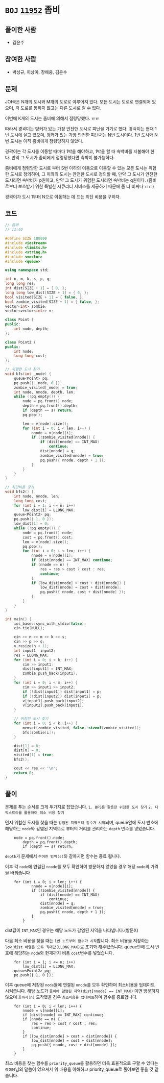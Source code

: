 # `BOJ` [`11952`](https://www.acmicpc.net/problem/11952) 좀비

## 풀이한 사람

* 김윤수



## 참여한 사람

* 박성규, 이상아, 장해웅, 김윤수



## 문제

JOI국은 N개의 도시와 M개의 도로로 이루어져 있다. 모든 도시는 도로로 연결되어 있으며, 각 도로를 통하지 않고는 다른 도시로 갈 수 없다.

이번에 K개의 도시는 좀비에 의해서 점령당했다. ㅠㅠ

따라서 경곽이는 벙커가 있는 가장 안전한 도시로 피난을 가기로 했다. 경곽이는 현재 1번 도시에 살고 있으며, 벙커가 있는 가장 안전한 피난처는 N번 도시이다. 1번 도시와 N번 도시는 아직 좀비에게 점령당하지 않았다.

경곽이는 각 도시를 이동할 때마다 1박을 해야하고, 1박을 할 때 숙박비를 지불해야 한다. 만약 그 도시가 좀비에게 점령당했다면 숙박이 불가능하다.

좀비에게 점령당한 도시로 부터 S번 이하의 이동으로 이동할 수 있는 모든 도시는 위험한 도시로 정의하며, 그 이외의 도시는 안전한 도시로 정의할 때, 만약 그 도시가 안전한 도시라면 숙박비가 p원이고, 만약 그 도시가 위험한 도시라면 숙박비는 q원이다. (좀비로부터 보호받기 위한 특별한 시큐리티 서비스를 제공하기 때문에 좀 더 비싸다 ㅠㅠ)

경곽이가 도시 1부터 N으로 이동하는 데 드는 최단 비용을 구하자.



## 코드

```c++
// 좀비
// 11:40

#define SIZE 100000
#include <iostream>
#include <limits.h>
#include <string.h>
#include <vector>
#include <queue>

using namespace std;

int n, m, k, s, p, q;
long long res;
int dist[SIZE + 1] = { 0, };
long long low_dist[SIZE + 1] = { 0, };
bool visited[SIZE + 1] = { false, };
bool zombie_visited[SIZE + 1] = { false, };
vector<int> zombie;
vector<vector<int>> v;

class Point {
public:
	int node, depth;
};

class Point2 {
public:
	int node;
	long long cost;
};

// 위험한 도시 찾기
void bfs(int _node) {
	queue<Point> pq;
	pq.push({ _node, 0 });
	zombie_visited[_node] = true;
	int node, nnode, depth, len;
	while (!pq.empty()) {
		node = pq.front().node;
		depth = pq.front().depth;
		if (depth == s) return;
		pq.pop();

		len = v[node].size();
		for (int i = 0; i < len; i++) {
			nnode = v[node][i];
			if (!zombie_visited[nnode]) {
				if (dist[nnode] == INT_MAX)
					continue;
				dist[nnode] = q;
				zombie_visited[nnode] = true;
				pq.push({ nnode, depth + 1 });
			}
		}
	}
}

// 최단비용 찾기
void bfs2() {
	int node, nnode, len;
	long long cost;
	for (int i = 1; i <= n; i++)
		low_dist[i] = LLONG_MAX;
	queue<Point2> pq;
	pq.push({ 1, 0 });
	low_dist[1] = 0;
	while (!pq.empty()) {
		node = pq.front().node;
		cost = pq.front().cost;
		len = v[node].size();
		pq.pop();
		for (int i = 0; i < len; i++) {
			nnode = v[node][i];
			if (dist[nnode] == INT_MAX) continue;
			if (nnode == n) {
				res = res > cost ? cost : res;
				continue;
			}
			if (low_dist[nnode] > cost + dist[nnode]) {
				low_dist[nnode] = cost + dist[nnode];
				pq.push({ nnode, cost + dist[nnode] });
			}
		}
	}
}

int main() {
	ios_base::sync_with_stdio(false);
	cin.tie(NULL);

	cin >> n >> m >> k >> s;
	cin >> p >> q;
	v.resize(n + 1);
	int input1, input2;
	res = LLONG_MAX;
	for (int i = 0; i < k; i++) {
		cin >> input1;
		dist[input1] = INT_MAX;
		zombie.push_back(input1);
	}
	for (int i = 0; i < m; i++) {
		cin >> input1 >> input2;
		if (!dist[input1]) dist[input1] = p;
		if (!dist[input2]) dist[input2] = p;
		v[input1].push_back(input2);
		v[input2].push_back(input1);
	}

	// 위험한 도시 찾기
	for (int i = 0; i < k; i++) {
		memset(zombie_visited, false, sizeof(zombie_visited));
		bfs(zombie[i]);
	}

	dist[1] = 0;
	dist[n] = 0;
	visited[1] = true;
	bfs2();

	cout << res << '\n';
	return 0;
}
```



## 풀이

문제를 푸는 순서를 크게 두가지로 잡았습니다.
`1. BFS를 활용한 위험한 도시 찾기`
`2. 다익스트라를 활용하여 최소 비용 찾기` 

먼저 위험한 도시를 찾을 때는 `감염된 지역부터 함수가 시작`되며,
queue안에 도시 번호에 해당하는 `node`와 감염된 지역으로 부터의 거리를 관리하는 `depth` 변수를 넣었습니다.
```
    node = pq.front().node;
		depth = pq.front().depth;
		if (depth == s) return;
```
`depth`가 문제에서 `주어진 범위(s)`와 같아지면 함수는 종료 됩니다.

이후 각 `node`에 연결된 `nnode`를 모두 확인하여 방문하지 않았을 경우
해당 `node`의 가격을 바꿔줍니다.
```
    for (int i = 0; i < len; i++) {
			nnode = v[node][i];
			if (!zombie_visited[nnode]) {
				if (dist[nnode] == INT_MAX)
					continue;
				dist[nnode] = q;
				zombie_visited[nnode] = true;
				pq.push({ nnode, depth + 1 });
			}
		}
```
dist값이 `INT_MAX`인 경우는 해당 노드가 감염된 지역을 나타냅니다.(방문X)


다음 최소 비용을 찾을 때는 `1번 노드부터 함수가 시작`합니다.
최소 비용을 저장하는 `low_dist 배열은 모두 최대값(LLONG_MAX)`로 초기화 해주었습니다.
queue안에 도시 번호에 해당하는 `node`와 현재까지 비용 `cost`변수를 넣었습니다.
```
    for (int i = 1; i <= n; i++)
		low_dist[i] = LLONG_MAX;
	queue<Point2> pq;
  	pq.push({ 1, 0 });
```

이후 queue에 저장된 `node`들에 연결된 `nnode`를 모두 확인하며 최소비용을 업데이트 시켜줍니다.
해당 노드가 `좀비에 감염된 지역(dist[nnode] == INT_MAX)` 이면 방문하지 않으며 `끝까지(n)` 도착했을 경우 `최소비용을 업데이트`하며 함수를 종료합니다.

```
    for (int i = 0; i < len; i++) {
		nnode = v[node][i];
		if (dist[nnode] == INT_MAX) continue;
		if (nnode == n) {
			res = res > cost ? cost : res;
			continue;
		}
		if (low_dist[nnode] > cost + dist[nnode]) {
			low_dist[nnode] = cost + dist[nnode];
			pq.push({ nnode, cost + dist[nnode] });
		}
	}
```

최소 비용을 찾는 함수를 `priority_queue`를 활용하면 더욱 효율적으로 구할 수 있다는 `장해웅`님의 말씀이 있으셔서 위 내용을 이해하고 priority_queue로 풀어보면 좋을 것 같습니다.